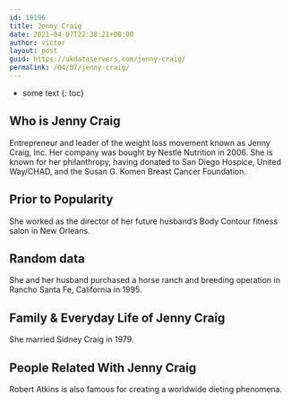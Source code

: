 ```yaml
---
id: 19196
title: Jenny Craig
date: 2021-04-07T22:38:21+00:00
author: victor
layout: post
guid: https://ukdataservers.com/jenny-craig/
permalink: /04/07/jenny-craig/
---
```


* some text
{: toc}


## Who is Jenny Craig



Entrepreneur and leader of the weight loss movement known as Jenny Craig, Inc. Her company was bought by Nestlé Nutrition in 2006. She is known for her philanthropy, having donated to San Diego Hospice, United Way/CHAD, and the Susan G. Komen Breast Cancer Foundation. 

                
                
                
## Prior to Popularity



She worked as the director of her future husband&#8217;s Body Contour fitness salon in New Orleans. 

                
                
                
## Random data



She and her husband purchased a horse ranch and breeding operation in Rancho Santa Fe, California in 1995.  

                
                
                
## Family & Everyday Life of Jenny Craig



She married Sidney Craig in 1979. 

                
                
                
## People Related With Jenny Craig



Robert Atkins is also famous for creating a worldwide dieting phenomena.  

                
              
            
          
          
          